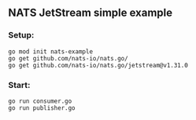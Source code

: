 ## NATS JetStream simple example

### Setup:

```
go mod init nats-example
go get github.com/nats-io/nats.go/
go get github.com/nats-io/nats.go/jetstream@v1.31.0
```

### Start:

```
go run сonsumer.go
go run publisher.go
```
